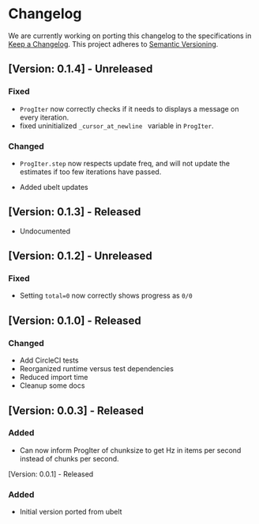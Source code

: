 # Changelog

We are currently working on porting this changelog to the specifications in
[Keep a Changelog](https://keepachangelog.com/en/1.0.0/).
This project adheres to [Semantic Versioning](https://semver.org/spec/v2.0.0.html).

## [Version: 0.1.4] - Unreleased

### Fixed
* `ProgIter` now correctly checks if it needs to displays a message on every iteration.
* fixed uninitialized `_cursor_at_newline ` variable in `ProgIter`.

### Changed
* `ProgIter.step` now respects update freq, and will not update the estimates
  if too few iterations have passed.

* Added ubelt updates

## [Version: 0.1.3] - Released

* Undocumented


## [Version: 0.1.2] - Unreleased

### Fixed 
* Setting `total=0` now correctly shows progress as `0/0`


## [Version: 0.1.0] - Released 

### Changed 
* Add CircleCI tests
* Reorganized runtime versus test dependencies
* Reduced import time
* Cleanup some docs
 

## [Version: 0.0.3] - Released

### Added
* Can now inform ProgIter of chunksize to get Hz in items per second instead of chunks per second.

[Version: 0.0.1] - Released

### Added
* Initial version ported from ubelt
